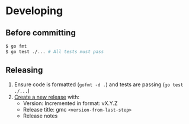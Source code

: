 # Developing

## Before committing

```sh
$ go fmt
$ go test ./... # All tests must pass
```

## Releasing

1. Ensure code is formatted (`gofmt -d .`) and tests are passing (`go test ./...`)
1. [Create a new release](https://github.com/jbrudvik/gmc/releases/new) with:
   - Version: Incremented in format: vX.Y.Z
   - Release title: gmc `<version-from-last-step>`
   - Release notes
